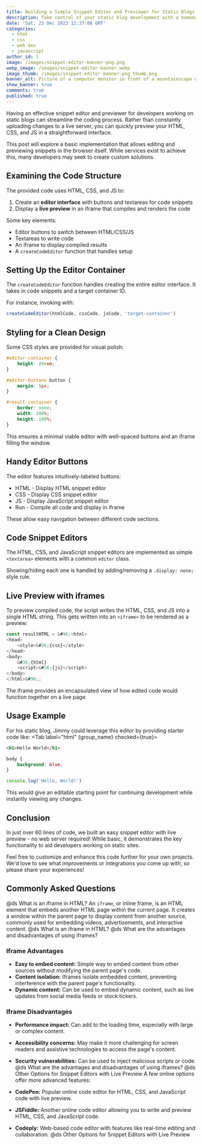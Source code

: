 ```yaml
---
title: Building a Simple Snippet Editor and Previewer for Static Blogs
description: Take control of your static blog development with a homemade snippet editor and previewer. This post guides you through a basic implementation, allowing you to edit and preview HTML, CSS, and JS seamlessly. Explore customization possibilities and share your enhancements with the developer community.
date: 'Sat, 23 Dec 2023 12:37:08 GMT'
categories:
  - html
  - css
  - web dev
  - javascript
author_id: 1
image: /images/snippet-editor-banner-png.png
webp_image: /images/snippet-editor-banner.webp
image_thumb: /images/snippet-editor-banner-png_thumb.png
banner_alt: Picture of a computer monitor in front of a mountainscape with nested windows showing within it.
show_banner: true
comments: true
published: true
---
```


Having an effective snippet editor and previewer for developers working on static blogs can streamline the coding process. Rather than constantly uploading changes to a live server, you can quickly preview your HTML, CSS, and JS in a straightforward interface.

This post will explore a basic implementation that allows editing and previewing snippets in the browser itself. While services exist to achieve this, many developers may seek to create custom solutions.

## Examining the Code Structure

<script>
    import Group from '$lib/components/TabGroup/Group.svelte'
    import Tab from '$lib/components/TabGroup/Tab.svelte'


    let group_name = 'tab-group-' + Math.random().toString(36).substr(2, 9)

    import CodeEditor from '$lib/components/CodeEditor.svelte'
    const files = [
        `index.html`,
        `styles.css`,
        'test.js'
    ];
    export let slug
</script>

<CodeEditor fileList={files} slug={slug} />

The provided code uses HTML, CSS, and JS to:

1. Create an **editor interface** with buttons and textareas for code snippets
2. Display a **live preview** in an iframe that compiles and renders the code

Some key elements:

- Editor buttons to switch between HTML/CSS/JS
- Textareas to write code
- An iframe to display compiled results
- A `createCodeEditor` function that handles setup

## Setting Up the Editor Container

The `createCodeEditor` function handles creating the entire editor interface. It takes in code snippets and a target container ID.

For instance, invoking with:

```js
createCodeEditor(htmlCode, cssCode, jsCode, 'target-container')
```

## Styling for a Clean Design

Some CSS styles are provided for visual polish:

```css
#editor-container {
	height: 20rem;
}

#editor-buttons button {
	margin: 5px;
}

#result-container {
	border: none;
	width: 100%;
	height: 100%;
}
```

This ensures a minimal viable editor with well-spaced buttons and an iframe filling the window.

## Handy Editor Buttons

The editor features intuitively-labeled buttons:

- HTML - Display HTML snippet editor
- CSS - Display CSS snippet editor
- JS - Display JavaScript snippet editor
- Run - Compile all code and display in iframe

These allow easy navigation between different code sections.

## Code Snippet Editors

The HTML, CSS, and JavaScript snippet editors are implemented as simple `<textarea>` elements with a common `editor` class.

Showing/hiding each one is handled by adding/removing a `.display: none;` style rule.

## Live Preview with iframes

To preview compiled code, the script writes the HTML, CSS, and JS into a single HTML string. This gets written into an `<iframe>` to be rendered as a preview:

```js
const resultHTML = &#96;<html>
<head>
    <style>&#36;{css}</style>
</head>
<body>
    &#36;{html}
    <script>&#36;{js}</script>
</body>
</html>&#96;;
```

The iframe provides an encapsulated view of how edited code would function together on a live page.

## Usage Example

For his static blog, Jimmy could leverage this editor by providing starter code like:
<Group>
  <Tab label="html" {group_name} checked={true}>

```html
<h1>Hello World</h1>
```

  </Tab>
  <Tab label="css" {group_name}>

```css
body {
	background: blue;
}
```

  </Tab>
  <Tab label="js" {group_name}>

```js
console.log('Hello, World!')
```

  </Tab>
</Group>

This would give an editable starting point for continuing development while instantly viewing any changes.

## Conclusion

In just over 60 lines of code, we built an easy snippet editor with live preview - no web server required! While basic, it demonstrates the key functionality to aid developers working on static sites.

Feel free to customize and enhance this code further for your own projects. We'd love to see what improvements or integrations you come up with, so please share your experiences!

## Commonly Asked Questions

@ds What is an iframe in HTML?
An `iframe`, or inline frame, is an HTML element that embeds another HTML page within the current page. It creates a window within the parent page to display content from another source, commonly used for embedding videos, advertisements, and interactive content.
@ds What is an iframe in HTML?
@ds What are the advantages and disadvantages of using iframes?

### Iframe Advantages

- **Easy to embed content:** Simple way to embed content from other sources without modifying the parent page's code.
- **Content isolation:** Iframes isolate embedded content, preventing interference with the parent page's functionality.
- **Dynamic content:** Can be used to embed dynamic content, such as live updates from social media feeds or stock tickers.

### Iframe Disadvantages

- **Performance impact:** Can add to the loading time, especially with large or complex content.
- **Accessibility concerns:** May make it more challenging for screen readers and assistive technologies to access the page's content.
- **Security vulnerabilities:** Can be used to inject malicious scripts or code.
  @ds What are the advantages and disadvantages of using iframes?
  @ds Other Options for Snippet Editors with Live Preview
  A few online options offer more advanced features:

- **CodePen:** Popular online code editor for HTML, CSS, and JavaScript code with live preview.
- **JSFiddle:** Another online code editor allowing you to write and preview HTML, CSS, and JavaScript code.
- **Codeply:** Web-based code editor with features like real-time editing and collaboration.
  @ds Other Options for Snippet Editors with Live Preview
